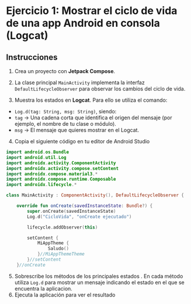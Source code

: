# Ejercicio 1: Mostrar el ciclo de vida de una app Android en consola (Logcat)

## Instrucciones

1. Crea un proyecto con **Jetpack Compose**.

2. La clase principal `MainActivity` implementa la interfaz `DefaultLifecycleObserver` para observar los cambios del ciclo de vida.

3. Muestra los estados en **Logcat**. Para ello se utiliza el comando:

- `Log.d(tag: String, msg: String)`, siendo:
- `tag`  ->  Una cadena corta que identifica el origen del mensaje (por ejemplo, el nombre de tu clase o módulo).
- `msg` ->  El mensaje que quieres mostrar en el Logcat.

4. Copia el siguiente código en tu editor de Android Studio
```kotlin
import android.os.Bundle
import android.util.Log
import androidx.activity.ComponentActivity
import androidx.activity.compose.setContent
import androidx.compose.material3.*
import androidx.compose.runtime.Composable
import androidx.lifecycle.*

class MainActivity : ComponentActivity(), DefaultLifecycleObserver {

    override fun onCreate(savedInstanceState: Bundle?) {
        super.onCreate(savedInstanceState)
        Log.d("CicloVida", "onCreate ejecutado")

        lifecycle.addObserver(this)

        setContent {
            MiAppTheme {
                Saludo()
            }//MiAppThemeTheme
        }//setContent
    }//onCreate


```
5. Sobrescribe los métodos de los principales estados . En cada método utiliza `Log.d` para mostrar un mensaje indicando el estado en el que se encuentra la aplicacion.
6. Ejecuta la aplicación para ver el resultado
